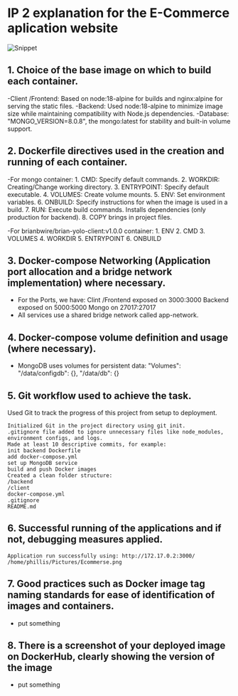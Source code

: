 # IP 2 explanation for the E-Commerce aplication website

![Snippet](/home/phillis/Pictures/Ecommerse.png)

## 1. Choice of the base image on which to build each container.
-Client /Frontend: Based on node:18-alpine for builds and nginx:alpine for serving the static files.
-Backend: Used node:18-alpine to minimize image size while maintaining compatibility with Node.js dependencies.
-Database:  "MONGO_VERSION=8.0.8", the mongo:latest for stability and built-in volume support.


## 2. Dockerfile directives used in the creation and running of each container.
-For mongo container:
    1. CMD: Specify default commands.
    2. WORKDIR: Creating/Change working directory.
    3. ENTRYPOINT: Specify default executable.
    4. VOLUMES: Create volume mounts.
    5. ENV: Set environment variables.
    6. ONBUILD: Specify instructions for when the image is used in a build.
    7. RUN: Execute build commands. Installs dependencies (only production for backend).
    8. COPY brings in project files.

-For brianbwire/brian-yolo-client:v1.0.0 container: 
    1. ENV
    2. CMD
    3. VOLUMES
    4. WORKDIR
    5. ENTRYPOINT
    6. ONBUILD
    

## 3. Docker-compose Networking (Application port allocation and a bridge network implementation) where necessary.
- For the Ports, we have:
    Clint /Frontend exposed on 3000:3000
    Backend exposed on 5000:5000
    Mongo on 27017:27017
- All services use a shared bridge network called app-network.


## 4. Docker-compose volume definition and usage (where necessary).
- MongoDB uses volumes for persistent data:
"Volumes": 
                "/data/configdb": {},
                "/data/db": {}


## 5. Git workflow used to achieve the task.
Used Git to track the progress of this project from setup to deployment.

    Initialized Git in the project directory using git init.
    .gitignore file added to ignore unnecessary files like node_modules, environment configs, and logs.
    Made at least 10 descriptive commits, for example:
    init backend Dockerfile
    add docker-compose.yml
    set up MongoDB service
    build and push Docker images
    Created a clean folder structure:
    /backend
    /client
    docker-compose.yml
    .gitignore
    README.md

## 6. Successful running of the applications and if not, debugging measures applied.
    Application run successfully using: http://172.17.0.2:3000/  /home/phillis/Pictures/Ecommerse.png


## 7. Good practices such as Docker image tag naming standards for ease of identification of images and containers. 
- put something

## 8. There is a screenshot of your deployed image on DockerHub, clearly showing the version of the image
- put something